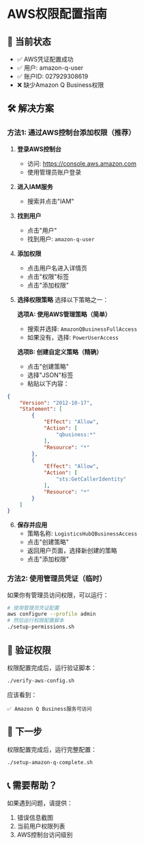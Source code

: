 # AWS权限配置指南

## 🔐 当前状态
- ✅ AWS凭证配置成功
- ✅ 用户: amazon-q-user
- ✅ 账户ID: 027929308619
- ❌ 缺少Amazon Q Business权限

## 🛠️ 解决方案

### 方法1: 通过AWS控制台添加权限（推荐）

1. **登录AWS控制台**
   - 访问: https://console.aws.amazon.com
   - 使用管理员账户登录

2. **进入IAM服务**
   - 搜索并点击"IAM"

3. **找到用户**
   - 点击"用户"
   - 找到用户: `amazon-q-user`

4. **添加权限**
   - 点击用户名进入详情页
   - 点击"权限"标签
   - 点击"添加权限"

5. **选择权限策略**
   选择以下策略之一：
   
   **选项A: 使用AWS管理策略（简单）**
   - 搜索并选择: `AmazonQBusinessFullAccess`
   - 如果没有，选择: `PowerUserAccess`

   **选项B: 创建自定义策略（精确）**
   - 点击"创建策略"
   - 选择"JSON"标签
   - 粘贴以下内容：

```json
{
    "Version": "2012-10-17",
    "Statement": [
        {
            "Effect": "Allow",
            "Action": [
                "qbusiness:*"
            ],
            "Resource": "*"
        },
        {
            "Effect": "Allow",
            "Action": [
                "sts:GetCallerIdentity"
            ],
            "Resource": "*"
        }
    ]
}
```

6. **保存并应用**
   - 策略名称: `LogisticsHubQBusinessAccess`
   - 点击"创建策略"
   - 返回用户页面，选择新创建的策略
   - 点击"添加权限"

### 方法2: 使用管理员凭证（临时）

如果你有管理员访问权限，可以运行：

```bash
# 使用管理员凭证配置
aws configure --profile admin
# 然后运行权限配置脚本
./setup-permissions.sh
```

## 🧪 验证权限

权限配置完成后，运行验证脚本：

```bash
./verify-aws-config.sh
```

应该看到：
```
✅ Amazon Q Business服务可访问
```

## 🚀 下一步

权限配置完成后，运行完整配置：

```bash
./setup-amazon-q-complete.sh
```

## 📞 需要帮助？

如果遇到问题，请提供：
1. 错误信息截图
2. 当前用户权限列表
3. AWS控制台访问级别

